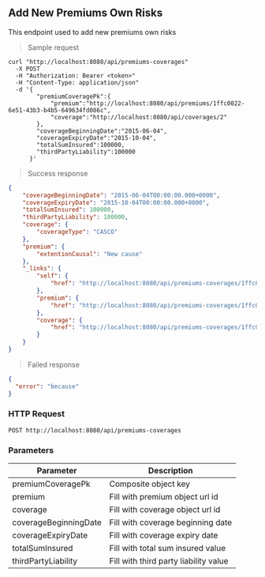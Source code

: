 ## Add New Premiums Own Risks

This endpoint used to add new premiums own risks

> Sample request

```shell
curl "http://localhost:8080/api/premiums-coverages"
  -X POST
  -H "Authorization: Bearer <token>"
  -H "Content-Type: application/json"
  -d '{
        "premiumCoveragePk":{
            "premium":"http://localhost:8080/api/premiums/1ffc0022-6e51-43b3-b4b5-649634fd086c",
            "coverage":"http://localhost:8080/api/coverages/2"
        },
        "coverageBeginningDate":"2015-06-04",
        "coverageExpiryDate":"2015-10-04",
        "totalSumInsured":100000,
        "thirdPartyLiability":100000
      }'
```

> Success response

```json
{
    "coverageBeginningDate": "2015-06-04T00:00:00.000+0000",
    "coverageExpiryDate": "2015-10-04T00:00:00.000+0000",
    "totalSumInsured": 100000,
    "thirdPartyLiability": 100000,
    "coverage": {
        "coverageType": "CASCO"
    },
    "premium": {
        "extentionCausal": "New cause"
    },
    "_links": {
        "self": {
            "href": "http://localhost:8080/api/premiums-coverages/1ffc0022-6e51-43b3-b4b5-649634fd086c@2"
        },
        "premium": {
            "href": "http://localhost:8080/api/premiums-coverages/1ffc0022-6e51-43b3-b4b5-649634fd086c@2/premium"
        },
        "coverage": {
            "href": "http://localhost:8080/api/premiums-coverages/1ffc0022-6e51-43b3-b4b5-649634fd086c@2/coverage"
        }
    }
}
```

> Failed response

```json
{
  "error": "because"
}
```

### HTTP Request

`POST http://localhost:8080/api/premiums-coverages`

### Parameters

Parameter | Description
--------- | -----------
premiumCoveragePk | Composite object key
premium | Fill with premium object url id
coverage | Fill with coverage object url id
coverageBeginningDate | Fill with coverage beginning date
coverageExpiryDate | Fill with coverage expiry date
totalSumInsured | Fill with total sum insured value
thirdPartyLiability | Fill with third party liability value